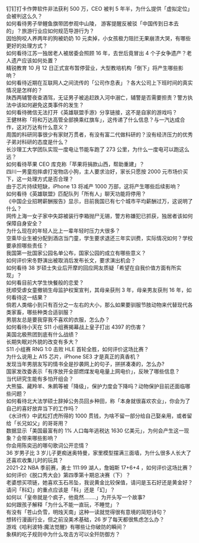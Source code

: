 钉钉打卡作弊软件非法获利 500 万，CEO 被判 5 年半，为什么提供「虚拟定位」会被判这么久？  
如何看待男子举鲤鱼旗带团参观中山陵， 游客提醒反被驳「中国传到日本去的」？旅游行业应如何规范导游行为？  
因怕狗咬人养两年的狗被奶奶 10 元卖掉，小女孩极力阻拦无果崩溃大哭，有哪些更好的处理方式？  
如何看待江苏一独居老人被居委会照顾 16 年，去世后竟冒出 4 个子女争遗产？老人遗产应该如何处置？  
精锐教育 10 月 12 日正式宣布暂停营业，大型教培机构「倒下」将产生哪些影响？  
如何看待近期在互联网人之间流传的「公司作息表」？各大公司上下班时间的真实情况是怎样的？  
陕西两辅警夜查酒驾，无证男子被追赶跌入河中溺亡，辅警是否需要担责？警方执法中该如何避免这类事件的发生？  
如何看待微信无法打开《英雄联盟手游》分享链接，这不是自家的游戏吗？  
王健林称「将和万达高管全部换乘红旗车」，这传递了什么信息？与一汽达成合作，这对万达有什么意义？  
周围的科研同事很少有家财万贯者，有没有富二代做科研的？没有经济压力的优秀子弟对科研的态度是什么？  
长沙理工大学团队实现一度电让节能车跑了 273 公里，为什么一度电可以跑这么远？  
如何看待苹果 CEO 库克称「苹果将捐款山西，帮助重建」？  
四川一男童抱摔虐打宠物店小狗，主人要求治好，家长只愿按 2000 元市场价买下，这一处理方式是否合理？  
由于芯片持续短缺，iPhone 13 将减产 1000 万部，这将产生哪些后续影响？  
如何看待《英雄联盟》匹配队列「所有人」聊天功能将停用？  
《中国企业招聘薪酬报告》显示，目前我国已有七个城市平均薪酬过万，这说明了什么？  
网传上海一女子家中失踪被装行李箱抛尸无锡，警方称嫌犯已抓获，独居者该如何保障自身安全？  
为什么现在的年轻人比上一辈年轻时压力大很多？  
空乘毕业生被分配到酒店当门童，学生要求退还三年实训费，实际情况如何？学校要承担哪些责任？  
我国第一批国家公园名单公布，国家公园的成立有哪些意义？  
如何评价宋冬野演出被取消后发布长文，要求演出机会？  
如何看待 38 岁硕士失业后开摩的回应网友质疑「希望在自我价值方面有所实现」？  
如何看目前大学生快餐般的恋爱？  
抚顺受虐女童撤销生母监护权案宣判，其母亲获刑 3 年，母亲男友获刑 16 年，如何看待这一结果？  
倘若人类缩小到只有百分之一左右的大小，那么如果要驯服节肢动物来代替现代各类家畜，哪些种类合适驯服？  
男朋友总是要我穿我不喜欢的衣服，怎么办？  
如何看待小天在 S11 小组赛揭幕战上皇子打出 4397 的伤害？  
美国北极熊团到底有什么战绩？  
长期失眠对外貌的改变有多大？  
S11 小组赛 RNG 1:0 击败 HLE 首轮全胜，如何评价这场比赛？  
为什么说用上 A15 芯片，iPhone SE3 才是真正的真香机？  
发现当年男朋友写的情书全是抄袭网上的句子，拼拼凑凑的，怎么办?  
国家发改委表示「有序放开全部燃煤发电电量上网电价」，反映了哪些信息？  
当代研究生能有多怕开组会？  
大熊猫、藏羚羊、朱鹮等被「降级」，保护力度会下降吗？动物保护目前还面临哪些问题？  
如何看待北大法学硕士辞掉公务员回乡种田，称「本身就很喜欢农业」，你会为了自己的喜好放弃当下的工作吗？  
《水浒传》中武松打虎所得的 1000 贯钱，为啥不留一部分给自己娶亲用，或者留给「长兄如父」的哥哥用？  
数据显示「美国最富有的 1% 人口每年逃税达 1630 亿美元」，为何会产生这一现象？会带来哪些影响？  
你会用陈奕迅的哪句歌词公开恋情？  
36 岁男子比 3 岁儿子更痴迷奥特曼，家里模型摆满三面墙，为什么很多人长大了还喜欢收集儿时的玩具？  
2021-22 NBA 季前赛，勇士 111:99 湖人，詹姆斯 17+6+4 ，如何评价这场比赛？  
如何评价《脱口秀大会》第四季第十期总决赛（下）？  
老婆想买项链，她喜欢玉石吊坠，我说黄金比较保值，请问是玉石好还是黄金好？  
请问「科幻」的重点应该是「科」还是「幻」？  
如何以「皇帝就是个疯子，他竟然........」为开头写一个故事?  
如何跟孩子解释「为什么不能一直玩，不睡觉」？  
有没有「苍山负雪，明烛天南」这种一读就觉得很有意境的简短诗句？  
想转行漫画行业，但之前没美术基础，26 岁了每天都很焦虑怎么办？  
游戏《哈利波特:魔法觉醒》有哪些让你破防的瞬间？  
象棋的吃子规则中为什么攻击方可以全歼防御方？  
